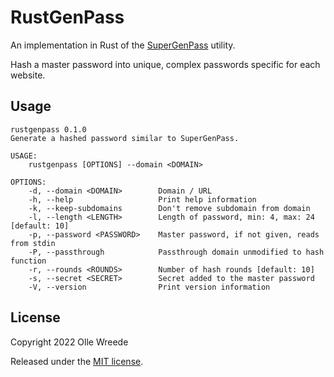 RustGenPass
===========

An implementation in Rust of the [SuperGenPass](https://chriszarate.github.io/supergenpass/) utility.

Hash a master password into unique, complex passwords specific for each
website.

Usage
-----

```
rustgenpass 0.1.0
Generate a hashed password similar to SuperGenPass.

USAGE:
    rustgenpass [OPTIONS] --domain <DOMAIN>

OPTIONS:
    -d, --domain <DOMAIN>        Domain / URL
    -h, --help                   Print help information
    -k, --keep-subdomains        Don't remove subdomain from domain
    -l, --length <LENGTH>        Length of password, min: 4, max: 24 [default: 10]
    -p, --password <PASSWORD>    Master password, if not given, reads from stdin
    -P, --passthrough            Passthrough domain unmodified to hash function
    -r, --rounds <ROUNDS>        Number of hash rounds [default: 10]
    -s, --secret <SECRET>        Secret added to the master password
    -V, --version                Print version information
```

License
-------

Copyright 2022 Olle Wreede

Released under the [MIT license](https://opensource.org/licenses/MIT).
